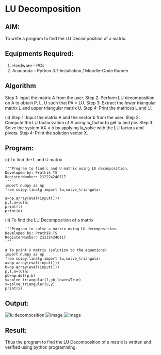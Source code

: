 # LU Decomposition 

## AIM:
To write a program to find the LU Decomposition of a matrix.

## Equipments Required:
1. Hardware – PCs
2. Anaconda – Python 3.7 Installation / Moodle-Code Runner

## Algorithm
Step 1: Input the matrix A from the user.
Step 2: Perform LU decomposition on A to obtain P, L, U such that PA = LU.
Step 3: Extract the lower triangular matrix L and upper triangular matrix U.
Step 4: Print the matrices L and U.

(ii)
Step 1: Input the matrix A and the vector b from the user.
Step 2: Compute the LU factorization of A using lu_factor to get lu and piv.
Step 3: Solve the system AX = b by applying lu_solve with the LU factors and pivots.
Step 4: Print the solution vector X.  

## Program:
(i) To find the L and U matrix
```
'''Program to find L and U matrix using LU decomposition.
Developed by: Prathik TS
RegisterNumber: 212224240117
'''
import numpy as np
from scipy.linalg import lu,solve_triangular

a=np.array(eval(input()))
p,l,u=lu(a)
print(l)
print(u)
```
(ii) To find the LU Decomposition of a matrix
```
'''Program to solve a matrix using LU decomposition.
Developed by: Prathik TS
RegisterNumber: 212224240117
'''

# To print X matrix (solution to the equations)
import numpy as np
from scipy.linalg import lu,solve_triangular
a=np.array(eval(input()))
b=np.array(eval(input()))
p,l,u=lu(a)
pb=np.dot(p,b)
y=solve_triangular(l,pb,lower=True)
x=solve_triangular(u,y)
print(x) 
```

## Output:
![lu decomposition]()
![image](https://github.com/user-attachments/assets/4112a9ab-3dc9-408d-a8c6-6e19a22993a6)
![image](https://github.com/user-attachments/assets/d98eaa57-529a-452d-a839-bf043334421b)



## Result:
Thus the program to find the LU Decomposition of a matrix is written and verified using python programming.

